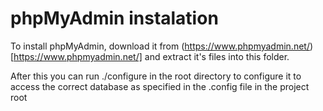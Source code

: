 # phpMyAdmin instalation

To install phpMyAdmin, download it from (https://www.phpmyadmin.net/)[https://www.phpmyadmin.net/] and extract it's files into this folder.

After this you can run ./configure in the root directory to configure it to access the correct database as specified in the .config file in the project root
